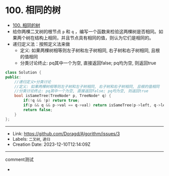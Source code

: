 # 100. 相同的树

* [100. 相同的树](https://leetcode-cn.com/problems/same-tree/)
* 给你两棵二叉树的根节点 `p` 和 `q` ，编写一个函数来检验这两棵树是否相同。如果两个树在结构上相同，并且节点具有相同的值，则认为它们是相同的。
* 递归定义法：按照定义法来做
    * 定义: 如果两棵树相等则左子树和左子树相同, 右子树和右子树相同, 且根的值相同
    * 分类讨论终止: pq其中一个为空, 直接返回false; pq均为空, 则返回true

```c++
class Solution {
public:
    //递归定义+分类讨论
    //定义: 如果两棵树相等则左子树和左子树相同, 右子树和右子树相同, 且根的值相同
    //分类讨论终止: pq其中一个为空, 直接返回false; pq均为空, 则返回true
    bool isSameTree(TreeNode* p, TreeNode* q) {
        if(!q && !p) return true;
        if(p && q && p->val == q->val) return isSameTree(p->left, q->left) && isSameTree(p->right, q->right);
        return false; 
    }
};

```

---

* Link: https://github.com/Doragd/Algorithm/issues/3
* Labels: `二叉树`, `递归`
* Creation Date: 2023-12-10T12:14:09Z

---

comment测试

*
